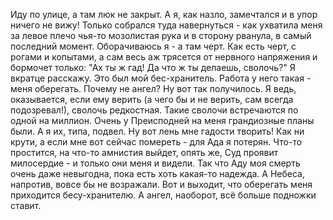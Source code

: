   Иду по улице, а там люк не закрыт. А я, как назло, замечтался и в упор ничего не вижу!
Только собрался туда навернуться - как ухватила меня за левое плечо чья-то мозолистая рука и в сторону рванула, в самый последний момент.
Оборачиваюсь я - а там черт. Как есть черт, с рогами и копытами, а сам весь аж трясется от нервного напряжения и бормочет только: "Ах ты ж гад! Да что ж ты делаешь, сволочь?"
Я вкратце расскажу. Это был мой бес-хранитель. Работа у него такая - меня оберегать.
Почему не ангел? Ну вот так получилось.
Я ведь, оказывается, если ему верить (а чего бы и не верить, сам всегда подозревал!), сволочь редкостная. Такие сволочи встречаются по одной на миллион. Очень у Преисподней на меня грандиозные планы были. А я их, типа, подвел. Ну вот лень мне гадости творить! Как ни крути, а если мне вот сейчас помереть - для Ада я потерян. Что-то простится, на что-то амнистия выйдет, опять же, Суд проявит милосердие - и только они меня и видели. Так что Аду моя смерть очень даже невыгодна, пока есть хоть какая-то надежда.
А Небеса, напротив, вовсе бы не возражали.
Вот и выходит, что оберегать меня приходится бесу-хранителю. А ангел, наоборот, всё больше подножки ставит.    